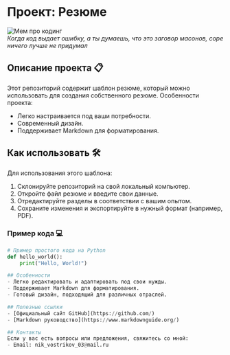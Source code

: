 # Проект: Резюме

![Мем про кодинг](https://media.giphy.com/media/13HgwGsXF0aiGY/giphy.gif)  
*Когда код выдает ошибку, а ты думаешь, что это заговор масонов, соре ничего лучше не придумал*

## Описание проекта 📋
Этот репозиторий содержит шаблон резюме, который можно использовать для создания собственного резюме. Особенности проекта:
- Легко настраивается под ваши потребности.
- Современный дизайн.
- Поддерживает Markdown для форматирования.

## Как использовать 🛠️
Для использования этого шаблона:
1. Склонируйте репозиторий на свой локальный компьютер.
2. Откройте файл резюме и введите свои данные.
3. Отредактируйте разделы в соответствии с вашим опытом.
4. Сохраните изменения и экспортируйте в нужный формат (например, PDF).

### Пример кода 💻
```python
# Пример простого кода на Python
def hello_world():
    print("Hello, World!")

## Особенности
- Легко редактировать и адаптировать под свои нужды.
- Поддерживает Markdown для форматирования.
- Готовый дизайн, подходящий для различных отраслей.

## Полезные ссылки
- [Официальный сайт GitHub](https://github.com/)
- [Markdown руководство](https://www.markdownguide.org/)

## Контакты
Если у вас есть вопросы или предложения, свяжитесь со мной:
- Email: nik_vostrikov_03@mail.ru
